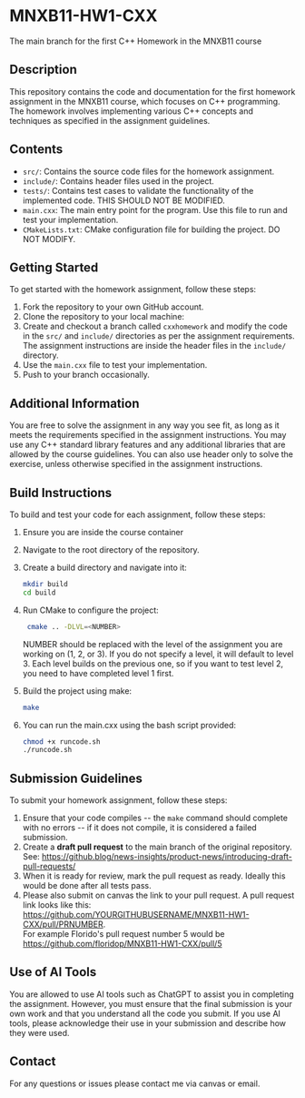 # MNXB11-HW1-CXX
The main branch for the first C++ Homework in the MNXB11 course

## Description
This repository contains the code and documentation for the first homework assignment in the MNXB11 course, which focuses on C++ programming. The homework involves implementing various C++ concepts and techniques as specified in the assignment guidelines.

## Contents
- `src/`: Contains the source code files for the homework assignment.
- `include/`: Contains header files used in the project.
- `tests/`: Contains test cases to validate the functionality of the implemented code. THIS SHOULD NOT BE MODIFIED.
- `main.cxx`: The main entry point for the program. Use this file to run and test your implementation.
- `CMakeLists.txt`: CMake configuration file for building the project. DO NOT MODIFY.

## Getting Started
To get started with the homework assignment, follow these steps:
1. Fork the repository to your own GitHub account.
2. Clone the repository to your local machine:
3. Create and checkout a branch called `cxxhomework` and modify the code in the `src/` and `include/` directories as per the assignment requirements. The assignment instructions are inside the header files in the `include/` directory.
4. Use the `main.cxx` file to test your implementation.
5. Push to your branch occasionally.

## Additional Information
You are free to solve the assignment in any way you see fit, as long as it meets the requirements specified in the assignment instructions. You may use any C++ standard library features and any additional libraries that are allowed by the course guidelines. You can also use header only to solve the exercise, unless otherwise specified in the assignment instructions.

## Build Instructions
To build and test your code for each assignment, follow these steps:
1. Ensure you are inside the course container
2. Navigate to the root directory of the repository.
3. Create a build directory and navigate into it:
   ```bash
   mkdir build
   cd build
   ```
4. Run CMake to configure the project:
   ```bash
    cmake .. -DLVL=<NUMBER>
    ```
    NUMBER should be replaced with the level of the assignment you are working on (1, 2, or 3). If you do not specify a level, it will default to level 3. Each level builds on the previous one, so if you want to test level 2, you need to have completed level 1 first.

5. Build the project using make:
   ```bash
   make
   ```

6. You can run the main.cxx using the bash script provided:
   ```bash
   chmod +x runcode.sh
   ./runcode.sh
   ```

## Submission Guidelines
To submit your homework assignment, follow these steps:
1. Ensure that your code compiles -- the `make` command should complete with no errors -- if it does not compile, it is considered a failed submission.
2. Create a **draft pull request** to the main branch of the original repository.  
   See: <https://github.blog/news-insights/product-news/introducing-draft-pull-requests/>
3. When it is ready for review, mark the pull request as ready. Ideally this would be done after all tests pass.
4. Please also submit on canvas the link to your pull request. A pull request link looks like this:  
   <https://github.com/YOURGITHUBUSERNAME/MNXB11-HW1-CXX/pull/PRNUMBER>.  
   For example Florido's pull request number 5 would be  
   <https://github.com/floridop/MNXB11-HW1-CXX/pull/5>

## Use of AI Tools
You are allowed to use AI tools such as ChatGPT to assist you in completing the assignment. However, you must ensure that the final submission is your own work and that you understand all the code you submit. If you use AI tools, please acknowledge their use in your submission and describe how they were used.

## Contact
For any questions or issues please contact me via canvas or email.


